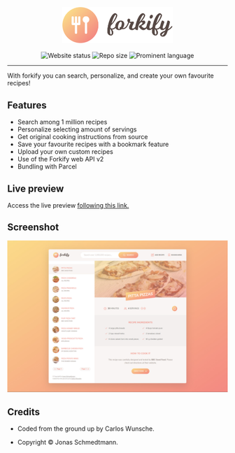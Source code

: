 <div align="center">
  <a href="https://cw-forkify.netlify.app">
    <img width="50%" src="./src/img/logo.png" alt="Forkify Logo by Jonas Schmedtmann" title="Forkify Logo by Jonas Schmedtmann">
  </a>
</div>
<br/>
<div align="center">
  <img src="https://img.shields.io/website?up_message=online&amp;url=https%3A%2F%2Fcw-forkify.netlify.app" alt="Website status">
    <img src="https://img.shields.io/github/repo-size/carloswunsche/forkify" alt="Repo size">
    <img src="https://img.shields.io/github/languages/top/carloswunsche/forkify" alt="Prominent language">
</div>

---

With forkify you can search, personalize, and create your own favourite recipes!

## Features

- Search among 1 million recipes
- Personalize selecting amount of servings
- Get original cooking instructions from source
- Save your favourite recipes with a bookmark feature
- Upload your own custom recipes
- Use of the Forkify web API v2
- Bundling with Parcel

## Live preview

Access the live preview [following this link.](https://cw-forkify.netlify.app)

## Screenshot

![Preview Image](screenshot.jpg)

## Credits

- Coded from the ground up by Carlos Wunsche.

- Copyright &copy; Jonas Schmedtmann.
